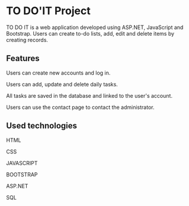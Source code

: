 
# TO DO'IT Project

TO DO IT is a web application developed using ASP.NET, JavaScript and Bootstrap. Users can create to-do lists, add, edit and delete items by creating records.


## Features

Users can create new accounts and log in.

Users can add, update and delete daily tasks.

All tasks are saved in the database and linked to the user's account.

Users can use the contact page to contact the administrator.

## Used technologies

HTML

CSS

JAVASCRIPT

BOOTSTRAP

ASP.NET

SQL

  
